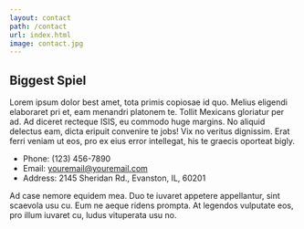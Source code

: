 ```yaml
---
layout: contact
path: /contact
url: index.html
image: contact.jpg
---
```


## Biggest Spiel
Lorem ipsum dolor best amet, tota primis copiosae id quo. Melius eligendi elaboraret pri et, eam menandri platonem te. Tollit Mexicans gloriatur per ad. Ad diceret recteque ISIS, eu commodo huge margins. No aliquid delectus eam, dicta eripuit convenire te jobs! Vix no veritus dignissim. Erat ferri veniam ut eos, pro ex eius error intellegat, his te graecis oporteat bigly.

* Phone: (123) 456-7890
* Email: youremail@youremail.com
* Address: 2145 Sheridan Rd., Evanston, IL, 60201

Ad case nemore equidem mea. Duo te iuvaret appetere appellantur, sint scaevola usu cu. Eum ne aeque ridens prompta. At legendos vulputate eos, pro illum iuvaret cu, ludus vituperata usu no.
